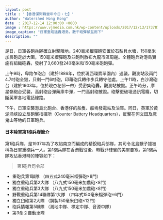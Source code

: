 ```yaml
---
layout: post
title : "【香港保衛戰當年今日・七】"
author: "Watershed Hong Kong"
date  : 2017-12-14 12:00:00 +0800
image : https://www.vjmedia.com.hk/wp-content/uploads/2017/12/13/173787/201712_Onthisday_7.jpg
image_caption: "日軍重砲猛轟港島，數千砲彈傾盆而下"
description: ""
---
```


是日，日軍各砲兵隊確立射擊陣地，240毫米榴彈砲安置於石梨貝水塘，150毫米加農砲定於大圍，150毫米榴彈砲及臼砲則散布九龍市區周邊。全體砲兵對港島實施有組織砲轟，發射了3,660發240毫米和150毫米砲砲彈。

<!--more-->

上午9時，卑路乍砲台（建於1886年，位於現西環寶翠園內）遇襲，觀測站及兩門4.7吋砲全毀，只剩一門6吋砲，印藉砲兵轉作步兵轉守他處。上午11時，白沙灣砲台（建於1903年，位於現杏花邨一帶）受密集砲轟，觀測站被毀。正午時分，摩星嶺砲台受襲，高射砲台彈藥庫中彈，一門高射砲被毀。砲擊更破壞通訊電纜，切斷英軍各地電話線路。

下午，日軍空襲港島北砲台、香港仔的船隻、船塢發電站及油庫。同日，英軍於黃泥涌峽設立反砲擊指揮所（Counter Battery Headquarters），反擊在何文田及魔鬼山等地的日軍砲兵。

#### 日本陸軍第1砲兵隊簡介

第1砲兵隊，是1937年為了攻陷南京而編成的精銳砲兵部隊，其司令北島驥子雄被稱為日軍重砲兵一人。第1砲兵隊在香港戰役後，轉戰菲律賓的美軍要塞。第1砲兵隊攻佔香港時的陣容如下：

> 第1砲兵司令部

- 重砲兵第1聯隊 （四五式240毫米榴彈砲×8門）
- 獨立重砲兵第2大隊 （八九式150毫米加農砲×8門）
- 獨立重砲兵第3大隊 （八九式150毫米加農砲×8門）
- 野戰重砲兵第14聯隊第1大隊 （四年式150毫米榴彈砲×6門）
- 獨立臼砲第2大隊 （鋼製150毫米臼砲×12門）
- 砲兵情報第5聯隊 （測地中隊、標定中隊、音源中隊）
- 第3牽引自動車隊

<!--END-->